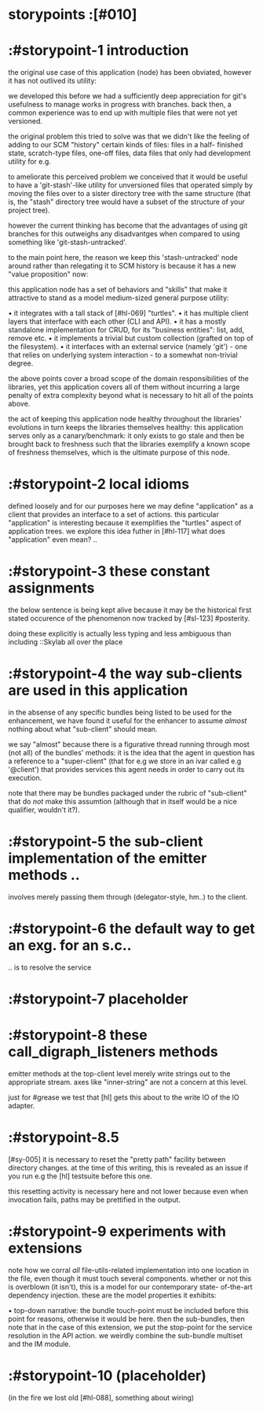 # storypoints :[#010]

# :#storypoint-1  introduction

the original use case of this application (node) has been obviated, however
it has not outlived its utility:

we developed this before we had a sufficiently deep appreciation for git's
usefulness to manage works in progress with branches. back then, a common
experience was to end up with multiple files that were not yet versioned.

the original problem this tried to solve was that we didn't like the feeling
of adding to our SCM "history" certain kinds of files: files in a half-
finished state, scratch-type files, one-off files, data files that only had
development utility for e.g.

to ameliorate this perceived problem we conceived that it would be useful to
have a 'git-stash'-like utility for unversioned files that operated simply by
moving the files over to a sister directory tree with the same structure (that
is, the "stash" directory tree would have a subset of the structure of your
project tree).

however the current thinking has become that the advantages of using git
branches for this outweighs any disadvantges when compared to using something
like 'git-stash-untracked'.

to the main point here, the reason we keep this 'stash-untracked' node around
rather than relegating it to SCM history is because it has a new
"value proposition" now:

this application node has a set of behaviors and "skills" that make it
attractive to stand as a model medium-sized general purpose utility:

 • it integrates with a tall stack of [#hl-069] "turtles".
 • it has multiple client layers that interface with each other (CLI and API).
 • it has a mostly standalone implementation for CRUD, for its "business
   entities": list, add, remove etc.
 • it implements a trivial but custom collection (grafted on top of the
   filesystem).
 • it interfaces with an external service (namely 'git') - one that relies
   on underlying system interaction - to a somewhat non-trivial degree.

the above points cover a broad scope of the domain responsibilities of the
libraries, yet this application covers all of them without incurring a large
penalty of extra complexity beyond what is necessary to hit all of the points
above.

the act of keeping this application node healthy throughout the libraries'
evolutions in turn keeps the libraries themselves healthy: this application
serves only as a canary/benchmark: it only exists to go stale and then be
brought back to freshness such that the libraries exemplify a known scope
of freshness themselves, which is  the ultimate purpose of this node.


# :#storypoint-2  local idioms

defined loosely and for our purposes here we may define "application" as a
client that provides an interface to a set of actions. this particular
"application" is interesting because it exemplifies the "turtles" aspect
of application trees. we explore this idea futher in [#hl-117] what does
"application" even mean? ..


# :#storypoint-3  these constant assignments

the below sentence is being kept alive because it may be the historical first
stated occurence of the phenomenon now tracked by [#sl-123] #posterity.

doing these explicitly is actually less typing and less ambiguous than
including ::Skylab all over the place


# :#storypoint-4  the way sub-clients are used in this application

in the absense of any specific bundles being listed to be used for the
enhancement, we have found it useful for the enhancer to assume *almost*
nothing about what "sub-client" should mean.

we say "almost" because there is a figurative thread running through most
(not all) of the bundles' methods: it is the idea that the agent in question
has a reference to a "super-client" (that for e.g we store in an ivar called
e.g '@client') that provides services this agent needs in order to carry out
its execution.

note that there may be bundles packaged under the rubric of "sub-client"
that do *not* make this assumtion (although that in itself would be a nice
qualifier, wouldn't it?).


# :#storypoint-5 the sub-client implementation of the emitter methods ..

involves merely passing them through (delegator-style, hm..) to the client.


# :#storypoint-6 the default way to get an exg. for an s.c..

.. is to resolve the service


# :#storypoint-7 placeholder


# :#storypoint-8 these call_digraph_listeners methods

emitter methods at the top-client level merely write strings out to the
appropriate stream. axes like "inner-string" are not a concern at this level.

just for #grease we test that [hl] gets this about to the write IO of the IO
adapter.


# :#storypoint-8.5

[#sy-005] it is necessary to reset the "pretty path" facility between
directory changes. at the time of this writing, this is revealed as an
issue if you run e.g the [hl] testsuite before this one.

this resetting activity is necessary here and not lower because even
when invocation fails, paths may be prettified in the output.


# :#storypoint-9 experiments with extensions

note how we corral *all* file-utils-related implementation into one location
in the file, even though it must touch several components. whether or not
this is overblown (it isn't), this is a model for our contemporary state-
of-the-art dependency injection. these are the model properties it exhibits:

 • top-down narrative: the bundle touch-point must be included before this
   point for reasons, otherwise it would be here. then the sub-bundles,
   then note that in the case of this extension, we put the stop-point for
   the service resolution in the API action. we weirdly combine the sub-bundle
   multiset and the IM module.

# :#storypoint-10 (placeholder)


(in the fire we lost old [#hl-088], something about wiring)
